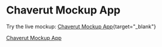 # Chaverut Mockup App

 Try the live mockup: [Chaverut Mockup App](https://chaverut-mockup-app.netlify.app/){target="_blank"}
 
<a href="[url](https://chaverut-mockup-app.netlify.app/)" target="_blank">Chaverut Mockup App</a>
